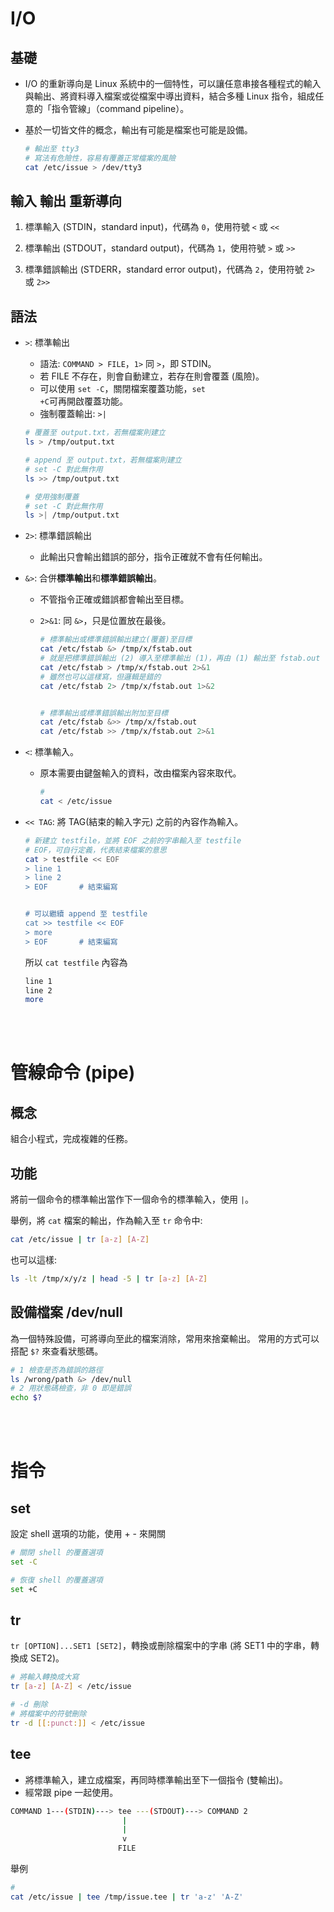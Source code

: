 # I/O 

## 基礎 
* I/O 的重新導向是 Linux 系統中的一個特性，可以讓任意串接各種程式的輸入與輸出、將資料導入檔案或從檔案中導出資料，結合多種 Linux 指令，組成任意的「指令管線」（command pipeline）。
* 基於一切皆文件的概念，輸出有可能是檔案也可能是設備。

    ```sh
    # 輸出至 tty3 
    # 寫法有危險性，容易有覆蓋正常檔案的風險
    cat /etc/issue > /dev/tty3
    ```


## 輸入 輸出 重新導向
1. 標準輸入 (STDIN，standard input)，代碼為 <code>0</code>，使用符號 <code><</code> 或 <code><<</code>
2. 標準輸出 (STDOUT，standard output)，代碼為 <code>1</code>，使用符號 <code>></code> 或 <code>>></code>

3. 標準錯誤輸出 (STDERR，standard error output)，代碼為 <code>2</code>，使用符號 <code>2></code> 或 <code>2>></code>


## 語法
* <code>></code>: 標準輸出
    * 語法: <code>COMMAND > FILE</code>，<code>1></code> 同 <code>></code>，即 STDIN。
    * 若 FILE 不存在，則會自動建立，若存在則會覆蓋 (風險)。
    * 可以使用 <code>set -C</code>，關閉檔案覆蓋功能，<code>set +C</code>可再開啟覆蓋功能。
    * 強制覆蓋輸出: <code>>|</code>
    ```sh
    # 覆蓋至 output.txt，若無檔案則建立
    ls > /tmp/output.txt

    # append 至 output.txt，若無檔案則建立
    # set -C 對此無作用
    ls >> /tmp/output.txt

    # 使用強制覆蓋
    # set -C 對此無作用
    ls >| /tmp/output.txt
    ```

* <code>2></code>: 標準錯誤輸出
    * 此輸出只會輸出錯誤的部分，指令正確就不會有任何輸出。

* <code>&></code>: 合併**標準輸出**和**標準錯誤輸出**。
    * 不管指令正確或錯誤都會輸出至目標。
    * <code>2>&1</code>: 同 <code>&></code>，只是位置放在最後。

        ```sh
        # 標準輸出或標準錯誤輸出建立(覆蓋)至目標
        cat /etc/fstab &> /tmp/x/fstab.out
        # 就是把標準錯誤輸出 (2) 導入至標準輸出 (1)，再由 (1) 輸出至 fstab.out
        cat /etc/fstab > /tmp/x/fstab.out 2>&1
        # 雖然也可以這樣寫，但邏輯是錯的
        cat /etc/fstab 2> /tmp/x/fstab.out 1>&2


        # 標準輸出或標準錯誤輸出附加至目標
        cat /etc/fstab &>> /tmp/x/fstab.out
        cat /etc/fstab >> /tmp/x/fstab.out 2>&1
        ```

* <code><</code>: 標準輸入。
    * 原本需要由鍵盤輸入的資料，改由檔案內容來取代。

        ```sh
        # 
        cat < /etc/issue
        ```
* <code><< TAG</code>: 將 TAG(結束的輸入字元) 之前的內容作為輸入。

    ```sh
    # 新建立 testfile，並將 EOF 之前的字串輸入至 testfile
    # EOF，可自行定義，代表結束檔案的意思
    cat > testfile << EOF
    > line 1
    > line 2
    > EOF       # 結束編寫


    # 可以繼續 append 至 testfile
    cat >> testfile << EOF
    > more
    > EOF       # 結束編寫
    ```
    所以 <code>cat testfile</code> 內容為
    ```sh
    line 1
    line 2
    more
    ```

<br/>

<br/>

# 管線命令 (pipe)
## 概念
組合小程式，完成複雜的任務。

## 功能
將前一個命令的標準輸出當作下一個命令的標準輸入，使用 <code>|</code>。

舉例，將 <code>cat</code> 檔案的輸出，作為輸入至 <code>tr</code> 命令中: 

```sh
cat /etc/issue | tr [a-z] [A-Z]
```
也可以這樣:
```sh
ls -lt /tmp/x/y/z | head -5 | tr [a-z] [A-Z]
```

## 設備檔案 /dev/null
為一個特殊設備，可將導向至此的檔案消除，常用來捨棄輸出。
常用的方式可以搭配 <code>$?</code> 來查看狀態碼。
```sh
# 1 檢查是否為錯誤的路徑
ls /wrong/path &> /dev/null
# 2 用狀態碼檢查，非 0 即是錯誤
echo $?
```

<br/>

<br/>

# 指令
## set
設定 shell 選項的功能，使用 + - 來開關
```sh
# 關閉 shell 的覆蓋選項
set -C

# 恢復 shell 的覆蓋選項
set +C
```
## tr
<code>tr [OPTION]...SET1 [SET2]</code>，轉換或刪除檔案中的字串 (將 SET1 中的字串，轉換成 SET2)。
```sh
# 將輸入轉換成大寫
tr [a-z] [A-Z] < /etc/issue

# -d 刪除
# 將檔案中的符號刪除
tr -d [[:punct:]] < /etc/issue
```

## tee
* 將標準輸入，建立成檔案，再同時標準輸出至下一個指令 (雙輸出)。
* 經常跟 pipe 一起使用。
```sh
COMMAND 1---(STDIN)---> tee ---(STDOUT)---> COMMAND 2
                         |
                         |
                         v
                        FILE
```
舉例
```sh
# 
cat /etc/issue | tee /tmp/issue.tee | tr 'a-z' 'A-Z'
```